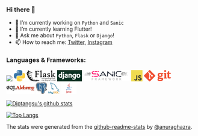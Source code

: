 ### Hi there 👋

- 🔭 I’m currently working on `Python` and `Sanic`
- 🌱 I’m currently learning Flutter!
- 💬 Ask me about `Python`, `Flask` or `Django`!
- 📫 How to reach me: [Twitter](https://twitter.com/gdiptangsu), [Instagram](https://www.instagram.com/random_unrelated_name/)

### Languages & Frameworks:
<code><img src="https://img.icons8.com/ios-filled/50/000000/programming.png"/></code>
<code><img height=30 src="https://github.com/diptangsu/diptangsu/blob/master/src/python.png"/></code>
<code><img height=30 src="https://github.com/diptangsu/diptangsu/blob/master/src/flask.png"/></code>
<code><img height=30 src="https://github.com/diptangsu/diptangsu/blob/master/src/django.png"/></code>
<code><img height=30 src="https://github.com/diptangsu/diptangsu/blob/master/src/sanic.png"/></code>
<code><img height=30 src="https://github.com/diptangsu/diptangsu/blob/master/src/javascript.png"/></code>
<code><img height=30 src="https://github.com/diptangsu/diptangsu/blob/master/src/git.png"/></code>
<code><img height=30 src="https://github.com/diptangsu/diptangsu/blob/master/src/sqlalchemy.jpg"/></code>
<code><img height=30 src="https://github.com/diptangsu/diptangsu/blob/master/src/postgresql.png"/></code>
<code><img height=30 src="https://github.com/diptangsu/diptangsu/blob/master/src/mysql.png"/></code>
<code><img height=30 src="https://github.com/diptangsu/diptangsu/blob/master/src/java.png"/></code>



[![Diptangsu's github stats](https://github-readme-stats.vercel.app/api?username=diptangsu&count_private=true&show_icons=true&theme=gruvbox)](https://github.com/anuraghazra/github-readme-stats)

[![Top Langs](https://github-readme-stats.vercel.app/api/top-langs/?username=diptangsu&layout=compact&count_private=true&show_icons=true&theme=gruvbox)](https://github.com/anuraghazra/github-readme-stats)

The stats were generated from the [github-readme-stats](https://github.com/anuraghazra/github-readme-stats) by [@anuraghazra](https://github.com/anuraghazra).
